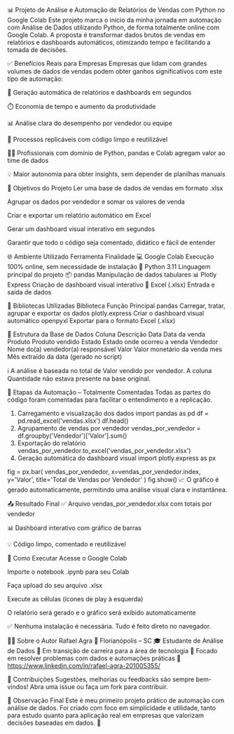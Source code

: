 📊 Projeto de Análise e Automação de Relatórios de Vendas com Python no Google Colab
Este projeto marca o início da minha jornada em automação com Análise de Dados utilizando Python, de forma totalmente online com Google Colab. A proposta é transformar dados brutos de vendas em relatórios e dashboards automáticos, otimizando tempo e facilitando a tomada de decisões.

✅ Benefícios Reais para Empresas
Empresas que lidam com grandes volumes de dados de vendas podem obter ganhos significativos com este tipo de automação:

🚀 Geração automática de relatórios e dashboards em segundos

⏱️ Economia de tempo e aumento da produtividade

📊 Análise clara do desempenho por vendedor ou equipe

🔁 Processos replicáveis com código limpo e reutilizável

👨‍💼 Profissionais com domínio de Python, pandas e Colab agregam valor ao time de dados

💡 Maior autonomia para obter insights, sem depender de planilhas manuais

🎯 Objetivos do Projeto
Ler uma base de dados de vendas em formato .xlsx

Agrupar os dados por vendedor e somar os valores de venda

Criar e exportar um relatório automático em Excel

Gerar um dashboard visual interativo em segundos

Garantir que todo o código seja comentado, didático e fácil de entender

🌐 Ambiente Utilizado
Ferramenta	Finalidade
💻 Google Colab	Execução 100% online, sem necessidade de instalação
🐍 Python 3.11	Linguagem principal do projeto
📦 pandas	Manipulação de dados tabulares
📊 Plotly Express	Criação de dashboard visual interativo
📁 Excel (.xlsx)	Entrada e saída de dados

🧰 Bibliotecas Utilizadas
Biblioteca	Função Principal
pandas	Carregar, tratar, agrupar e exportar os dados
plotly.express	Criar o dashboard visual automático
openpyxl	Exportar para o formato Excel (.xlsx)

📂 Estrutura da Base de Dados
Coluna	Descrição
Data	Data da venda
Produto	Produto vendido
Estado	Estado onde ocorreu a venda
Vendedor	Nome do(a) vendedor(a) responsável
Valor	Valor monetário da venda
mes	Mês extraído da data (gerado no script)

ℹ️ A análise é baseada no total de Valor vendido por vendedor. A coluna Quantidade não estava presente na base original.

🧾 Etapas da Automação – Totalmente Comentadas
Todas as partes do código foram comentadas para facilitar o entendimento e a replicação.

1. Carregamento e visualização dos dados
import pandas as pd
df = pd.read_excel('vendas.xlsx')
df.head()
2. Agrupamento de vendas por vendedor
vendas_por_vendedor = df.groupby('Vendedor')['Valor'].sum()
3. Exportação do relatório
vendas_por_vendedor.to_excel('vendas_por_vendedor.xlsx')
4. Geração automática do dashboard visual
import plotly.express as px

fig = px.bar(
    vendas_por_vendedor,
    x=vendas_por_vendedor.index,
    y='Valor',
    title='Total de Vendas por Vendedor'
)
fig.show()
📈 O gráfico é gerado automaticamente, permitindo uma análise visual clara e instantânea.

📤 Resultado Final
✅ Arquivo vendas_por_vendedor.xlsx com totais por vendedor

📊 Dashboard interativo com gráfico de barras

💡 Código limpo, comentado e reutilizável

🧪 Como Executar
Acesse o Google Colab

Importe o notebook .ipynb para seu Colab

Faça upload do seu arquivo .xlsx

Execute as células (ícones de play à esquerda)

O relatório será gerado e o gráfico será exibido automaticamente

✅ Nenhuma instalação é necessária. Tudo é feito direto no navegador.

👨‍💻 Sobre o Autor
Rafael Agra
📍 Florianópolis – SC
🎓 Estudante de Análise de Dados
🔄 Em transição de carreira para a área de tecnologia
🔧 Focado em resolver problemas com dados e automações práticas
🔗 https://www.linkedin.com/in/rafael-agra-201005355/

💬 Contribuições
Sugestões, melhorias ou feedbacks são sempre bem-vindos!
Abra uma issue ou faça um fork para contribuir.

📌 Observação Final
Este é meu primeiro projeto prático de automação com análise de dados. Foi criado com foco em simplicidade e utilidade, tanto para estudo quanto para aplicação real em empresas que valorizam decisões baseadas em dados. 🚀


